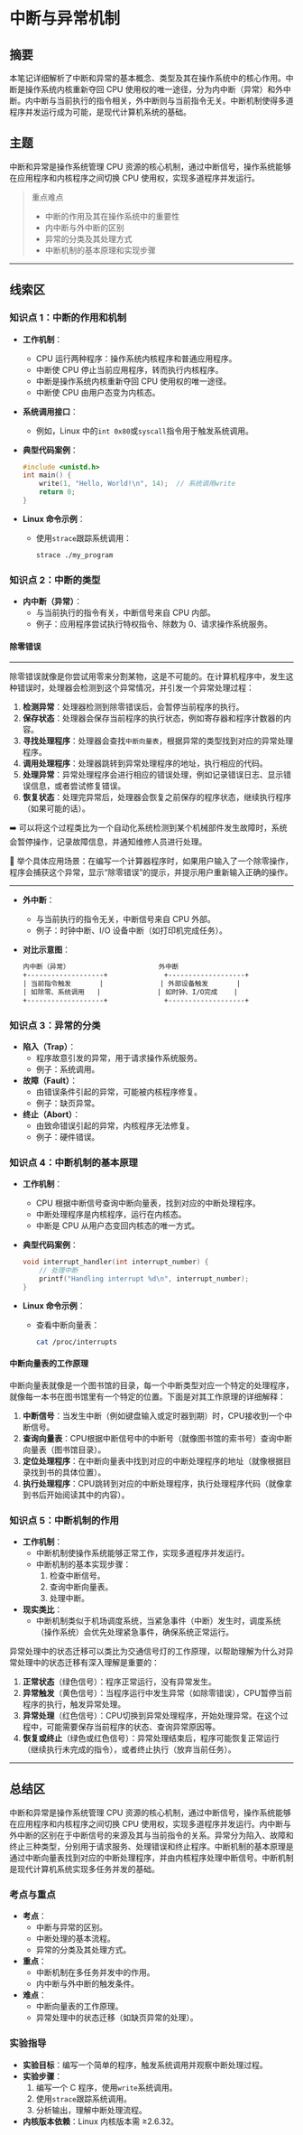 # 中断与异常机制

## 摘要

本笔记详细解析了中断和异常的基本概念、类型及其在操作系统中的核心作用。中断是操作系统内核重新夺回 CPU 使用权的唯一途径，分为内中断（异常）和外中断。内中断与当前执行的指令相关，外中断则与当前指令无关。中断机制使得多道程序并发运行成为可能，是现代计算机系统的基础。

## 主题

中断和异常是操作系统管理 CPU 资源的核心机制，通过中断信号，操作系统能够在应用程序和内核程序之间切换 CPU 使用权，实现多道程序并发运行。

> 重点难点
>
> - 中断的作用及其在操作系统中的重要性
> - 内中断与外中断的区别
> - 异常的分类及其处理方式
> - 中断机制的基本原理和实现步骤

---

## 线索区

### 知识点 1：中断的作用和机制

- **工作机制**：
  - CPU 运行两种程序：操作系统内核程序和普通应用程序。
  - 中断使 CPU 停止当前应用程序，转而执行内核程序。
  - 中断是操作系统内核重新夺回 CPU 使用权的唯一途径。
  - 中断使 CPU 由用户态变为内核态。
- **系统调用接口**：
  - 例如，Linux 中的`int 0x80`或`syscall`指令用于触发系统调用。
- **典型代码案例**：

  ```c
  #include <unistd.h>
  int main() {
      write(1, "Hello, World!\n", 14);  // 系统调用write
      return 0;
  }
  ```

- **Linux 命令示例**：
  - 使用`strace`跟踪系统调用：
  
    ```bash
    strace ./my_program
    ```

### 知识点 2：中断的类型

- **内中断（异常）**：
  - 与当前执行的指令有关，中断信号来自 CPU 内部。
  - 例子：应用程序尝试执行特权指令、除数为 0、请求操作系统服务。

#### 除零错误

---
除零错误就像是你尝试用零来分割某物，这是不可能的。在计算机程序中，发生这种错误时，处理器会检测到这个异常情况，并引发一个异常处理过程：

1. **检测异常**：处理器检测到除零错误后，会暂停当前程序的执行。
2. **保存状态**：处理器会保存当前程序的执行状态，例如寄存器和程序计数器的内容。
3. **寻找处理程序**：处理器会查找`中断向量表`，根据异常的类型找到对应的异常处理程序。
4. **调用处理程序**：处理器跳转到异常处理程序的地址，执行相应的代码。
5. **处理异常**：异常处理程序会进行相应的错误处理，例如记录错误日志、显示错误信息，或者尝试修复错误。
6. **恢复状态**：处理完异常后，处理器会恢复之前保存的程序状态，继续执行程序（如果可能的话）。

➡️ 可以将这个过程类比为一个自动化系统检测到某个机械部件发生故障时，系统会暂停操作，记录故障信息，并通知维修人员进行处理。

🌰 举个具体应用场景：在编写一个计算器程序时，如果用户输入了一个除零操作，程序会捕获这个异常，显示“除零错误”的提示，并提示用户重新输入正确的操作。

---

- **外中断**：
  - 与当前执行的指令无关，中断信号来自 CPU 外部。
  - 例子：时钟中断、I/O 设备中断（如打印机完成任务）。
- **对比示意图**：
  
  ```txt
  内中断（异常）                      外中断
  +-------------------+              +-------------------+
  | 当前指令触发       |              | 外部设备触发       |
  | 如除零、系统调用   |              | 如时钟、I/O完成    |
  +-------------------+              +-------------------+
  ```

### 知识点 3：异常的分类

- **陷入（Trap）**：
  - 程序故意引发的异常，用于请求操作系统服务。
  - 例子：系统调用。
- **故障（Fault）**：
  - 由错误条件引起的异常，可能被内核程序修复。
  - 例子：缺页异常。
- **终止（Abort）**：
  - 由致命错误引起的异常，内核程序无法修复。
  - 例子：硬件错误。

### 知识点 4：中断机制的基本原理

- **工作机制**：
  - CPU 根据中断信号查询中断向量表，找到对应的中断处理程序。
  - 中断处理程序是内核程序，运行在内核态。
  - 中断是 CPU 从用户态变回内核态的唯一方式。
- **典型代码案例**：

  ```cpp
  void interrupt_handler(int interrupt_number) {
      // 处理中断
      printf("Handling interrupt %d\n", interrupt_number);
  }
  ```

- **Linux 命令示例**：
  - 查看中断向量表：

    ```bash
    cat /proc/interrupts
    ```

#### 中断向量表的工作原理

中断向量表就像是一个图书馆的目录，每一个中断类型对应一个特定的处理程序，就像每一本书在图书馆里有一个特定的位置。下面是对其工作原理的详细解释：

1. **中断信号**：当发生中断（例如键盘输入或定时器到期）时，CPU接收到一个中断信号。
2. **查询向量表**：CPU根据中断信号中的中断号（就像图书馆的索书号）查询中断向量表（图书馆目录）。
3. **定位处理程序**：在中断向量表中找到对应的中断处理程序的地址（就像根据目录找到书的具体位置）。
4. **执行处理程序**：CPU跳转到对应的中断处理程序，执行处理程序代码（就像拿到书后开始阅读其中的内容）。

### 知识点 5：中断机制的作用

- **工作机制**：
  - 中断机制使操作系统能够正常工作，实现多道程序并发运行。
  - 中断机制的基本实现步骤：
    1. 检查中断信号。
    2. 查询中断向量表。
    3. 处理中断。
- **现实类比**：
  - 中断机制类似于机场调度系统，当紧急事件（中断）发生时，调度系统（操作系统）会优先处理紧急事件，确保系统正常运行。

异常处理中的状态迁移可以类比为交通信号灯的工作原理，以帮助理解为什么对异常处理中的状态迁移有深入理解是重要的：

1. **正常状态**（绿色信号）：程序正常运行，没有异常发生。
2. **异常触发**（黄色信号）：当程序运行中发生异常（如除零错误），CPU暂停当前程序的执行，触发异常处理。
3. **异常处理**（红色信号）：CPU切换到异常处理程序，开始处理异常。在这个过程中，可能需要保存当前程序的状态、查询异常原因等。
4. **恢复或终止**（绿色或红色信号）：异常处理结束后，程序可能恢复正常运行（继续执行未完成的指令），或者终止执行（放弃当前任务）。

---

## 总结区

中断和异常是操作系统管理 CPU 资源的核心机制，通过中断信号，操作系统能够在应用程序和内核程序之间切换 CPU 使用权，实现多道程序并发运行。内中断与外中断的区别在于中断信号的来源及其与当前指令的关系。异常分为陷入、故障和终止三种类型，分别用于请求服务、处理错误和终止程序。中断机制的基本原理是通过中断向量表找到对应的中断处理程序，并由内核程序处理中断信号。中断机制是现代计算机系统实现多任务并发的基础。

### 考点与重点

- **考点**：
  - 中断与异常的区别。
  - 中断处理的基本流程。
  - 异常的分类及其处理方式。
- **重点**：
  - 中断机制在多任务并发中的作用。
  - 内中断与外中断的触发条件。
- **难点**：
  - 中断向量表的工作原理。
  - 异常处理中的状态迁移（如缺页异常的处理）。

### 实验指导

- **实验目标**：编写一个简单的程序，触发系统调用并观察中断处理过程。
- **实验步骤**：
  1. 编写一个 C 程序，使用`write`系统调用。
  2. 使用`strace`跟踪系统调用。
  3. 分析输出，理解中断处理流程。
- **内核版本依赖**：Linux 内核版本需 ≥2.6.32。
